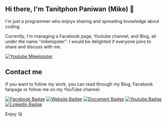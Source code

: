 ## Hi there, I'm Tanitphon Paniwan (Mike) 👋

I'm just a programmer who enjoys sharing and spreading knowledge about coding.

Currently, I'm managing a Facebook page, Youtube channel, and Blog, all under the name "mikelopster". I would be delighted if everyone joins to share and discuss with me. 

[![Youtube Mikelopster](https://youtube-stats-card.vercel.app/api?channelid=UC3YgTINPYQmUcRt5ZcNFIZQ&theme=dark)](https://www.youtube.com/@mikelopster)

## Contact me

If you want to follow my work, you can read through my Blog, Facebook fanpage or follow me on my YouTube channel.

[![Facebook Badge](https://img.shields.io/badge/-Facebook-1877F2?style=flat-square&logo=Facebook&logoColor=white)](https://www.facebook.com/mikelopster.dev)
[![Website Badge](https://img.shields.io/badge/Blog-BC52EE?style=flat-square&logo=astro&logoColor=white)](https://mikelopster.dev)
[![Document Badge](https://img.shields.io/badge/Documentation-3ECC5F?style=flat-square&logo=docusaurus&logoColor=white)](https://docs.mikelopster.dev)
[![Youtube Badge](https://img.shields.io/badge/YouTube-red?style=for-square&logo=youtube&logoColor=white)](https://www.youtube.com/@mikelopster)
[![Linkedin Badge](https://img.shields.io/badge/-LinkedIn-0e76a8?style=flat-square&logo=Linkedin&logoColor=white)](https://www.linkedin.com/in/tanitphon-paniwan-186110b3/)


Enjoy 😘
